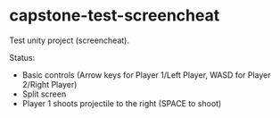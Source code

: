 # capstone-test-screencheat
Test unity project (screencheat).

Status:
- Basic controls (Arrow keys for Player 1/Left Player, WASD for Player 2/Right Player)
- Split screen
- Player 1 shoots projectile to the right (SPACE to shoot)
